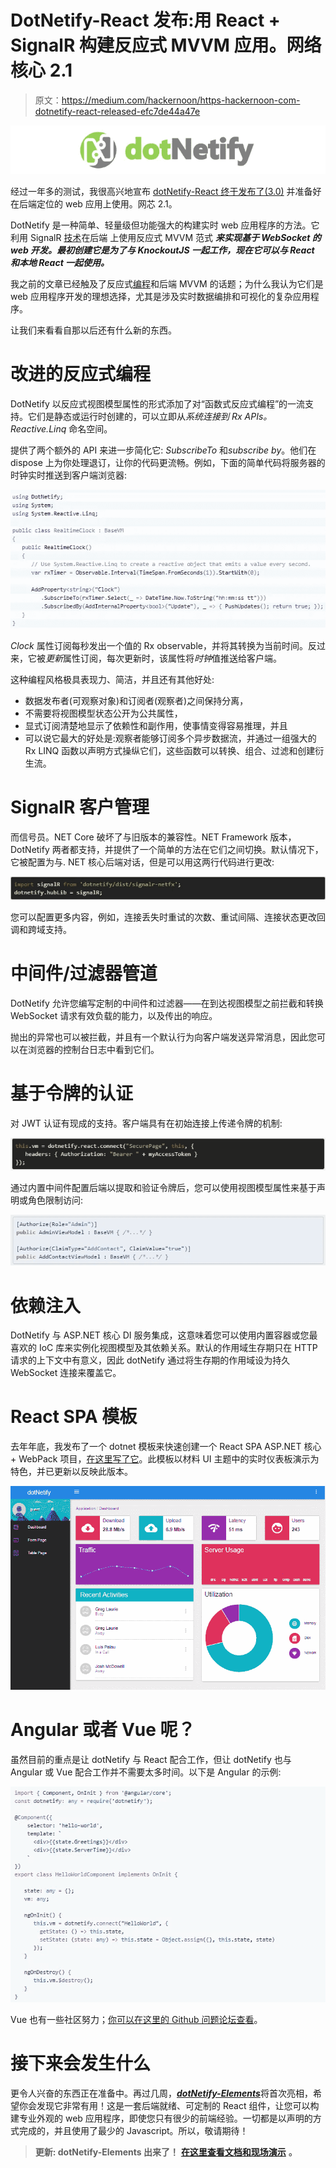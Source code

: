 # DotNetify-React 发布:用 React + SignalR 构建反应式 MVVM 应用。网络核心 2.1

> 原文：<https://medium.com/hackernoon/https-hackernoon-com-dotnetify-react-released-efc7de44a47e>

![](img/1423c567dca829e3a63362c99b362112.png)

经过一年多的测试，我很高兴地宣布 [dotNetify-React 终于发布了(3.0)](https://github.com/dsuryd/dotNetify) 并准备好在后端定位的 web 应用上使用。网芯 2.1。

DotNetify 是一种简单、轻量级但功能强大的构建实时 web 应用程序的方法。它利用 SignalR [技术](https://hackernoon.com/tagged/technology)在后端 上使用反应式 MVVM 范式 ***来实现基于 WebSocket 的 web 开发。最初创建它是为了与 KnockoutJS 一起工作，现在它可以与 React 和本地 React 一起使用。***

我之前的文章已经触及了反应式[编程](https://hackernoon.com/tagged/programming)和后端 MVVM 的话题；为什么我认为它们是 web 应用程序开发的理想选择，尤其是涉及实时数据编排和可视化的复杂应用程序。

让我们来看看自那以后还有什么新的东西。

# 改进的反应式编程

DotNetify 以反应式视图模型属性的形式添加了对“函数式反应式编程”的一流支持。它们是静态或运行时创建的，可以立即从*系统连接到 Rx APIs。Reactive.Linq* 命名空间。

提供了两个额外的 API 来进一步简化它: *SubscribeTo* 和*subscribe by*。他们在 dispose 上为你处理退订，让你的代码更流畅。例如，下面的简单代码将服务器的时钟实时推送到客户端浏览器:

![](img/43c4d134829f1676d0fc6591bc7e2ca5.png)

*Clock* 属性订阅每秒发出一个值的 Rx observable，并将其转换为当前时间。反过来，它被*更新*属性订阅，每次更新时，该属性将*时钟*值推送给客户端。

这种编程风格极具表现力、简洁，并且还有其他好处:

*   数据发布者(可观察对象)和订阅者(观察者)之间保持分离，
*   不需要将视图模型状态公开为公共属性，
*   显式订阅清楚地显示了依赖性和副作用，使事情变得容易推理，并且
*   可以说它最大的好处是:观察者能够订阅多个异步数据流，并通过一组强大的 Rx LINQ 函数以声明方式操纵它们，这些函数可以转换、组合、过滤和创建衍生流。

# SignalR 客户管理

而信号员。NET Core 破坏了与旧版本的兼容性。NET Framework 版本，DotNetify 两者都支持，并提供了一个简单的方法在它们之间切换。默认情况下，它被配置为与. NET 核心后端对话，但是可以用这两行代码进行更改:

![](img/47dd42ba31f263f1ee1a52f24df22372.png)

您可以配置更多内容，例如，连接丢失时重试的次数、重试间隔、连接状态更改回调和跨域支持。

# 中间件/过滤器管道

DotNetify 允许您编写定制的中间件和过滤器——在到达视图模型之前拦截和转换 WebSocket 请求有效负载的能力，以及传出的响应。

抛出的异常也可以被拦截，并且有一个默认行为向客户端发送异常消息，因此您可以在浏览器的控制台日志中看到它们。

# 基于令牌的认证

对 JWT 认证有现成的支持。客户端具有在初始连接上传递令牌的机制:

![](img/802d5d890a76d9852f2eeb3792ccd0e1.png)

通过内置中间件配置后端以提取和验证令牌后，您可以使用视图模型属性来基于声明或角色限制访问:

![](img/3cbf18521c1b298a7d7e6ad665819db3.png)

# 依赖注入

DotNetify 与 ASP.NET 核心 DI 服务集成，这意味着您可以使用内置容器或您最喜欢的 IoC 库来实例化视图模型及其依赖关系。默认的作用域生存期只在 HTTP 请求的上下文中有意义，因此 dotNetify 通过将生存期的作用域设为持久 WebSocket 连接来覆盖它。

# React SPA 模板

去年年底，我发布了一个 dotnet 模板来快速创建一个 React SPA ASP.NET 核心+ WebPack 项目，[在这里写了它](https://hackernoon.com/introducing-real-time-react-spa-template-for-net-core-2-0-f13e64c3b7e9)。此模板以材料 UI 主题中的实时仪表板演示为特色，并已更新以反映此版本。

![](img/db82a4aa42da8b72b726679c32bfa00c.png)

# Angular 或者 Vue 呢？

虽然目前的重点是让 dotNetify 与 React 配合工作，但让 dotNetify 也与 Angular 或 Vue 配合工作并不需要太多时间。以下是 Angular 的示例:

![](img/a404e709724d91f45d3041604b9ae850.png)

Vue 也有一些社区努力；[你可以在这里的 Github 问题论坛查看](https://github.com/dsuryd/dotNetify/issues/49)。

# 接下来会发生什么

更令人兴奋的东西正在准备中。再过几周，[***dotNetify-Elements***](https://github.com/dsuryd/dotNetify-Elements)将首次亮相，希望你会发现它非常有用！这是一套后端就绪、可定制的 React 组件，让您可以构建专业外观的 web 应用程序，即使您只有很少的前端经验。一切都是以声明的方式完成的，并且使用了最少的 Javascript。所以，敬请期待！

> **更新:
> dotNetify-Elements 出来了！** [**在这里查看文档和现场演示**](http://www.dotnetify.net/elements/) **。**